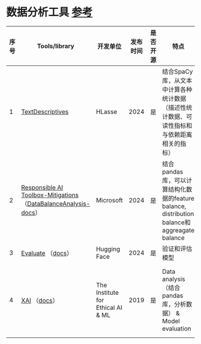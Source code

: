 # 数据分析工具 [参考](https://www.ai.mil/docs/ADOD24/2024_02_Test_and_Evaluation_of_Evolving_AI_Systems_Distro_A.pdf)

序号 |Tools\/library| 开发单位 | 发布时间  |  是否开源  |  特点 | 数据类型 | <div style="width: 150pt">综合评分</div> |
-----|--------------| --------| ----- | -----------| --------| --------|  ------|
| 1 |[TextDescriptives](https://github.com/HLasse/TextDescriptives)| HLasse | 2024 |   是   | 结合SpaCy库，从文本中计算各种统计数据（描述性统计数据、可读性指标和与依赖距离相关的指标） | 文本 |:star::star::star::star::star:|
| 2 |[Responsible AI Toolbox-Mitigations](https://github.com/microsoft/responsible-ai-toolbox-mitigations) （[DataBalanceAnalysis-docs](https://github.com/microsoft/responsible-ai-toolbox/blob/main/docs/databalance-README.md)）| Microsoft | 2024 |   是   | 结合pandas库，可以计算结构化数据的feature balance, distribution balance和aggreagate balance | 结构化数据 |:star:|
| 3 |[Evaluate](https://github.com/huggingface/evaluate) （[docs](https://huggingface.co/docs/evaluate/index)）| Hugging Face | 2024 |   是   | 验证和评估模型 | 模型 |:star:|
| 4 |[XAI](https://github.com/EthicalML/xai?tab=readme-ov-file) （[docs](https://ethicalml.github.io/xai/index.html)）| The Institute for Ethical AI & ML | 2019 |   是   | Data analysis （结合pandas库，分析数据） & Model evaluation | 结构化数据和模型 |:star:|
